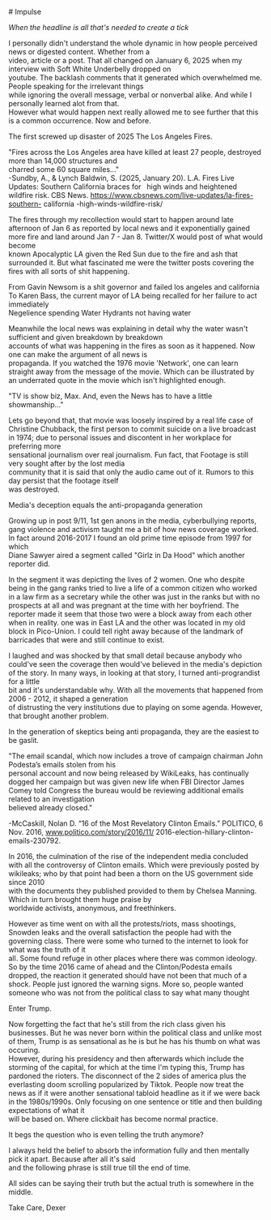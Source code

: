 #﻿ Impulse

_When the headline is all that's needed to create a tick_

I personally didn't understand the whole dynamic in how people perceived news or digested content. Whether from a  
video, article or a post. That all changed on January 6, 2025 when my interview with Soft White Underbelly dropped on  
youtube. The backlash comments that it generated which overwhelmed me. People speaking for the irrelevant things  
while ignoring the overall message, verbal or nonverbal alike. And while I personally learned alot from that.  
However what would happen next really allowed me to see further that this is a common occurrence. Now and before. 

The first screwed up disaster of 2025 The Los Angeles Fires.  

"Fires across the Los Angeles area have killed at least 27 people, destroyed more than 14,000 structures and  
charred some 60 square miles..."  
-Sundby, A., & Lynch Baldwin, S. (2025, January 20). L.A. Fires Live Updates: Southern California braces for 
` `high winds and heightened wildfire risk. CBS News. https://www.cbsnews.com/live-updates/la-fires-southern-
california -high-winds-wildfire-risk/ 

The fires through my recollection would start to happen around late afternoon of Jan 6 as reported by local news 
and it exponentially gained more fire and land around Jan 7 - Jan 8. Twitter/X would post of what would become  
known Apocalyptic LA given the Red Sun due to the fire and ash that surrounded it. But what fascinated me were the 
twitter posts covering the fires with all sorts of shit happening. 

From Gavin Newsom is a shit governor and failed los angeles and california 
To Karen Bass, the current mayor of LA being recalled for her failure to act immediately  
Negelience spending 
Water Hydrants not having water 

Meanwhile the local news was explaining in detail why the water wasn't sufficient and given breakdown by breakdown  
accounts of what was happening in the fires as soon as it happened. Now one can make the argument of all news is  
propaganda. If you watched the 1976 movie 'Network', one can learn straight away from the message of the movie. 
Which can be illustrated by an underrated quote in the movie which isn't highlighted enough.  

"TV is show biz, Max. And, even the News has to have a little showmanship..." 

Lets go beyond that, that movie was loosely inspired by a real life case of Christine Chubback, the first person to 
commit suicide on a live broadcast in 1974; due to personal issues and discontent in her workplace for preferring more  
sensational journalism over real journalism. Fun fact, that Footage is still very sought after by the lost media  
community that it is said that only the audio came out of it. Rumors to this day persist that the footage itself  
was destroyed.  

Media's deception equals the anti-propaganda generation 

Growing up in post 9/11, 1st gen anons in the media, cyberbullying reports, gang violence and activism taught 
me a bit of how news coverage worked. In fact around 2016-2017 I found an old prime time episode from 1997 for which  
Diane Sawyer aired a segment called "Girlz in Da Hood" which another reporter did. 

In the segment it was depicting the lives of 2 women. One who despite being in the gang ranks tried to live 
a life of a common citizen who worked in a law firm as a secretary while the other was just in the ranks but with no 
prospects at all and was pregnant at the time with her boyfriend. The reporter made it seem that those two were a 
block away from each other when in reality. one was in East LA and the other was located in my old block in Pico-Union.
I could tell right away because of the landmark of barricades that were and still continue to exist.  

I laughed and was shocked by that small detail because anybody who could've seen the coverage then would've believed 
in the media's depiction of the story. In many ways, in looking at that story, I turned anti-prograndist for a little  
bit and it's understandable why. With all the movements that happened from 2006 - 2012, it shaped a generation  
of distrusting the very institutions due to playing on some agenda. However, that brought another problem. 

In the generation of skeptics being anti propaganda, they are the easiest to be gaslit. 

"The email scandal, which now includes a trove of campaign chairman John Podesta’s emails stolen from his  
personal account and now being released by WikiLeaks, has continually dogged her campaign but was given new life when 
FBI Director James Comey told Congress the bureau would be reviewing additional emails related to an investigation  
believed already closed." 

-McCaskill, Nolan D. “16 of the Most Revelatory Clinton Emails.” POLITICO, 6 Nov. 2016,  www.politico.com/story/2016/11/
2016-election-hillary-clinton-emails-230792. 

In 2016, the culmination of the rise of the independent media concluded with all the controversy of Clinton emails. 
Which were previously posted by wikileaks; who by that point had been a thorn on the US government side since 2010  
with the documents they published provided to them by Chelsea Manning. Which in turn brought them huge praise by  
worldwide activists, anonymous, and freethinkers.  

However as time went on with all the protests/riots, mass shootings, Snowden leaks and the overall satisfaction the 
people had with the governing class. There were some who turned to the internet to look for what was the truth of it  
all. Some found refuge in other places where there was common ideology. So by the time 2016 came of ahead and the 
Clinton/Podesta emails dropped, the reaction it generated should have not been that much of a shock. People just 
ignored the warning signs. More so, people wanted someone who was not from the political class to say what many thought 

Enter Trump.  

Now forgetting the fact that he's still from the rich class given his businesses. But he was never born within the 
political class and unlike most of them, Trump is as sensational as he is but he has his thumb on what was occuring.  
However, during his presidency and then afterwards which include the storming of the capital, for which at the time 
I'm typing this, Trump has pardoned the rioters. The disconnect of the 2 sides of america plus the everlasting doom 
scrolling popularized by Tiktok. People now treat the news as if it were another sensational tabloid headline as it 
if we were back in the 1980s/1990s. Only focusing on one sentence or title and then building expectations of what it  
will be based on. Where clickbait has become normal practice. 

It begs the question who is even telling the truth anymore? 

I always held the belief to absorb the information fully and then mentally pick it apart. Because after all it's said  
and the following phrase is still true till the end of time. 

All sides can be saying their truth but the actual truth is somewhere in the middle. 

Take Care,
Dexer
